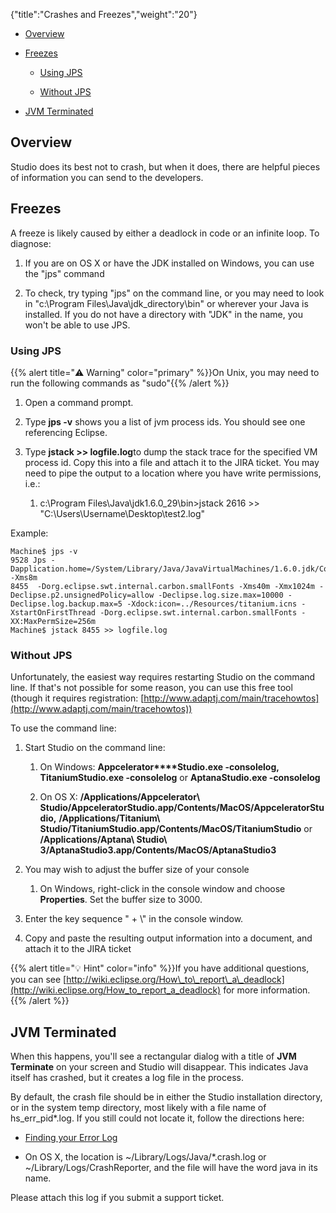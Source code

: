 {"title":"Crashes and Freezes","weight":"20"}

* [Overview](#overview)

* [Freezes](#freezes)

    * [Using JPS](#using-jps)

    * [Without JPS](#without-jps)

* [JVM Terminated](#jvm-terminated)

## Overview

Studio does its best not to crash, but when it does, there are helpful pieces of information you can send to the developers.

## Freezes

A freeze is likely caused by either a deadlock in code or an infinite loop. To diagnose:

1. If you are on OS X or have the JDK installed on Windows, you can use the "jps" command

2. To check, try typing "jps" on the command line, or you may need to look in "c:\\Program Files\\Java\\jdk\_directory\\bin" or wherever your Java is installed. If you do not have a directory with "JDK" in the name, you won't be able to use JPS.

### Using JPS

{{% alert title="⚠️ Warning" color="primary" %}}On Unix, you may need to run the following commands as "sudo"{{% /alert %}}

1. Open a command prompt.

2. Type **jps -v** shows you a list of jvm process ids. You should see one referencing Eclipse.

3. Type **jstack <pid> >> logfile.log**to dump the stack trace for the specified VM process id. Copy this into a file and attach it to the JIRA ticket. You may need to pipe the output to a location where you have write permissions, i.e.:

    1. c:\\Program Files\\Java\\jdk1.6.0\_29\\bin>jstack 2616 >> "C:\\Users\\Username\\Desktop\\test2.log"

Example:

```
Machine$ jps -v
9528 Jps -Dapplication.home=/System/Library/Java/JavaVirtualMachines/1.6.0.jdk/Contents/Home -Xms8m
8455  -Dorg.eclipse.swt.internal.carbon.smallFonts -Xms40m -Xmx1024m -Declipse.p2.unsignedPolicy=allow -Declipse.log.size.max=10000 -Declipse.log.backup.max=5 -Xdock:icon=../Resources/titanium.icns -XstartOnFirstThread -Dorg.eclipse.swt.internal.carbon.smallFonts -XX:MaxPermSize=256m
Machine$ jstack 8455 >> logfile.log
```

### Without JPS

Unfortunately, the easiest way requires restarting Studio on the command line. If that's not possible for some reason, you can use this free tool (though it requires registration: [http://www.adaptj.com/main/tracehowtos](http://www.adaptj.com/main/tracehowtos))

To use the command line:

1. Start Studio on the command line:

    1. On Windows: **Appcelerator****Studio.exe -consolelog,** **TitaniumStudio.exe -consolelog** or **AptanaStudio.exe -consolelog**

    2. On OS X: **/Applications/Appcelerator\\ Studio/AppceleratorStudio.app/Contents/MacOS/AppceleratorStudio,** **/Applications/Titanium\\ Studio/TitaniumStudio.app/Contents/MacOS/TitaniumStudio** or **/Applications/Aptana\\ Studio\\ 3/AptanaStudio3.app/Contents/MacOS/AptanaStudio3**

2. You may wish to adjust the buffer size of your console

    1. On Windows, right-click in the console window and choose **Properties**. Set the buffer size to 3000.

3. Enter the key sequence "<ctrl> + \\" in the console window.

4. Copy and paste the resulting output information into a document, and attach it to the JIRA ticket

{{% alert title="💡 Hint" color="info" %}}If you have additional questions, you can see [http://wiki.eclipse.org/How\_to\_report\_a\_deadlock](http://wiki.eclipse.org/How_to_report_a_deadlock) for more information.{{% /alert %}}

## JVM Terminated

When this happens, you'll see a rectangular dialog with a title of **JVM Terminate** on your screen and Studio will disappear. This indicates Java itself has crashed, but it creates a log file in the process.

By default, the crash file should be in either the Studio installation directory, or in the system temp directory, most likely with a file name of hs\_err\_pid\*.log. If you still could not locate it, follow the directions here:

* [Finding your Error Log](http://www.oracle.com/technetwork/java/javase/felog-138657.html#gbwcy)

* On OS X, the location is ~/Library/Logs/Java/\*.crash.log or ~/Library/Logs/CrashReporter, and the file will have the word java in its name.

Please attach this log if you submit a support ticket.
